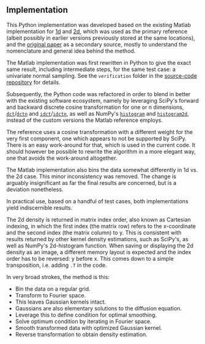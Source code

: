 ﻿Implementation
--------------

This Python implementation was developed based on the existing Matlab
implementation for [1d][1] and [2d][2], which was used as the
primary reference (albeit possibly in earlier versions previously
stored at the same locations), and the [original paper][3] as a
secondary source, mostly to understand the nomenclature and general
idea behind the method.

The Matlab implementation was first rewritten in Python to give the
exact same result, including intermediate steps, for the same test
case: a univariate normal sampling. See the `verification` folder in
the [source-code repository][4] for details.

Subsequently, the Python code was refactored in order to blend in
better with the existing software ecosystem, namely by leveraging
SciPy's forward and backward discrete cosine transformation for one
or n dimensions, [`dct`][5]/[`dctn`][6] and [`idct`][7]/[`idctn`][8],
as well as NumPy's [`histogram`][9] and [`histogram2d`][10], instead
of the custom versions the Matlab reference employs.

The reference uses a cosine transformation with a different weight for
the very first component, one which appears to not be supported by
SciPy. There is an easy work-around for that, which is used in the
current code. It should however be possible to rewrite the algorithm
in a more elegant way, one that avoids the work-around altogether.

The Matlab implementation also bins the data somewhat differently in
1d vs. the 2d case. This minor inconsistency was removed. The change
is arguably insignificant as far the final results are concerned,
but is a deviation nonetheless.

In practical use, based on a handful of test cases, both implementations
yield indiscernible results.

The 2d density is returned in matrix index order, also known as
Cartesian indexing, in which the first index (the matrix row) refers
to the x-coordinate and the second index (the matrix column) to y.
This is consistent with results returned by other kernel density
estimations, such as SciPy's, as well as NumPy's 2d-histogram function.
When saving or displaying the 2d density as an image, a different
memory layout is expected and the index order has to be reversed: y
before x. This comes down to a simple transposition, i.e. adding `.T`
in the code.

In very broad strokes, the method is this:
* Bin the data on a regular grid.
* Transform to Fourier space.
* This leaves Gaussian kernels intact.
* Gaussians are also elementary solutions to the diffusion equation.
* Leverage this to define condition for optimal smoothing.
* Solve optimum condition by iterating in Fourier space.
* Smooth transformed data with optimized Gaussian kernel.
* Reverse transformation to obtain density estimation.


[1]:  https://mathworks.com/matlabcentral/fileexchange/14034
[2]:  https://mathworks.com/matlabcentral/fileexchange/17204
[3]:  https://dx.doi.org/10.1214/10-AOS799
[4]:  https://github.com/john-hennig/kde-diffusion
[5]:  https://docs.scipy.org/doc/scipy/reference/generated/scipy.fft.dct.html
[6]:  https://docs.scipy.org/doc/scipy/reference/generated/scipy.fft.dctn.html
[7]:  https://docs.scipy.org/doc/scipy/reference/generated/scipy.fft.idct.html
[8]:  https://docs.scipy.org/doc/scipy/reference/generated/scipy.fft.idctn.html
[9]:  https://numpy.org/doc/1.18/reference/generated/numpy.histogram.html
[10]: https://numpy.org/doc/1.18/reference/generated/numpy.histogram2d.html
